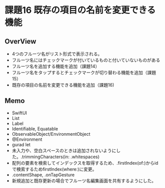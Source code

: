 #  課題16 既存の項目の名前を変更できる機能


## OverView
- 4つのフルーツ名がリスト形式で表示される。
- フルーツ名にはチェックマークが付いているものと付いていないものがある
- フルーツ名を追加する機能を追加（課題14）
- フルーツ名をタップするとチェックマークが切り替わる機能を追加（課題15）
- 既存の項目の名前を変更できる機能を追加（課題16)

## Memo
- SwiftUI
- List
- Label
- Identifiable, Equatable
- ObservableObject/EnvironmentObject
- @Environment
- gurad let
- 未入力や、空白スペースのときは追加されないようにした。.trimmingCharacters(in: .whitespaces)
- 配列の要素を検索してインデックスを取得するため、.firstIndex(of:)からidで検索するためfirstIndex(where:)に変更。
- .contentShape, .onTapGesture
- 新規追加と既存更新の場合でフルーツ名編集画面を共有するようにした。
